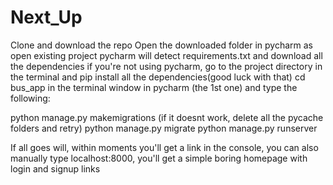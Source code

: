 # Next_Up
Clone and download the repo
Open the downloaded folder in pycharm as open existing project
pycharm will detect requirements.txt and download all the dependencies
if you're not using pycharm, go to the project directory in the terminal and pip install all the dependencies(good luck with that)
cd bus_app in the terminal window in pycharm (the 1st one) and type the following:

python manage.py makemigrations (if it doesnt work, delete all the pycache folders and retry)
python manage.py migrate
python manage.py runserver

If all goes will, within moments you'll get a link in the console, you can also manually type localhost:8000, you'll get a simple boring homepage with login and signup links
